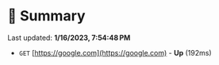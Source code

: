 # 📖 Summary
Last updated: **1/16/2023, 7:54:48 PM**

- `GET` [https://google.com](https://google.com) - **Up** (192ms)

